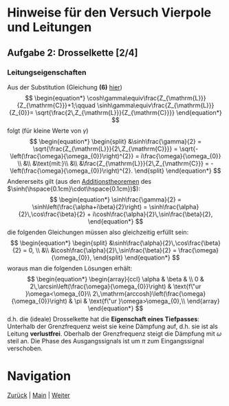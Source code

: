 # Hinweise für den Versuch Vierpole und Leitungen

## Aufgabe 2: Drosselkette [2/4]

### Leitungseigenschaften

Aus der Substitution (Gleichung **(6)** [hier](https://git.scc.kit.edu/etp-lehre/p1-for-students/-/blob/main/Vierpole_und_Leitungen/doc/Hinweise-Aufgabe-2.md))
$$
\begin{equation*}
\cosh\gamma\equiv\frac{Z_{\mathrm{L}}}{Z_{\mathrm{C}}}+1;\qquad \sinh\gamma\equiv\frac{Z_{\mathrm{L}}}{Z_{0}}= \sqrt{\frac{2\,Z_{\mathrm{L}}}{Z_{\mathrm{C}}}}
\end{equation*}
$$
 folgt (für kleine Werte von $\gamma$)
$$
\begin{equation*}
\begin{split}
&\sinh\frac{\gamma}{2} = \sqrt{\frac{Z_{\mathrm{L}}}{2\,Z_{\mathrm{C}}}} = \sqrt{-\left(\frac{\omega}{\omega_{0}}\right)^{2}} = i\frac{\omega}{\omega_{0}} \\
&\\
&\text{mit:}\\
&\\
&\frac{Z_{\mathrm{L}}}{2\,Z_{\mathrm{C}}} = -\left(\frac{\omega}{\omega_{0}}\right)^{2}.
\end{split}
\end{equation*}
$$
Andererseits gilt (aus den [Additionstheoremen](https://de.wikipedia.org/wiki/Sinus_hyperbolicus_und_Kosinus_hyperbolicus) des $\sinh(\hspace{0.1cm}\cdot\hspace{0.1cm})$):
$$
\begin{equation*}
\sinh\frac{\gamma}{2} = \sinh\left(\frac{\alpha+i\beta}{2}\right) = \sinh\frac{\alpha}{2}\,\cos\frac{\beta}{2} + i\cosh\frac{\alpha}{2}\,\sin\frac{\beta}{2},
\end{equation*}
$$
die folgenden Gleichungen müssen also gleichzeitig erfüllt sein: 
$$
\begin{equation*}
\begin{split}
&\sinh\frac{\alpha}{2}\,\cos\frac{\beta}{2} = 0, \\
&\\
&\cosh\frac{\alpha}{2}\,\sin\frac{\beta}{2} = \frac{\omega}{\omega_{0}},
\end{split}
\end{equation*}
$$
woraus man die folgenden Lösungen erhält: 
$$
\begin{equation*}
\begin{array}{ccl}
\alpha & \beta & \\
0 & 2\,\arcsin\left(\frac{\omega}{\omega_{0}}\right) & \text{f\"ur }\omega<\omega_{0}\\
2\,\mathrm{arccosh}\left(\frac{\omega}{\omega_{0}}\right) & \pi & \text{f\"ur }\omega>\omega_{0},\\
\end{array}
\end{equation*}
$$
d.h. die (ideale) Drosselkette hat die **Eigenschaft eines Tiefpasses**: Unterhalb der Grenzfrequenz weist sie keine Dämpfung auf, d.h. sie ist als Leitung **verlustfrei**. Oberhalb der Grenzfrequenz steigt die Dämpfung mit $\omega$ steil an. Die Phase des Ausgangssignals ist um $\pi$ zum Eingangssignal verschoben. 

# Navigation

[Zurück](https://git.scc.kit.edu/etp-lehre/p1-for-students/-/blob/main/Vierpole_und_Leitungen/doc/Hinweise-Aufgabe-2.md) | [Main](https://git.scc.kit.edu/etp-lehre/p1-for-students/-/tree/main/Vierpole_und_Leitungen) | [Weiter](https://git.scc.kit.edu/etp-lehre/p1-for-students/-/blob/main/Vierpole_und_Leitungen/doc/Hinweise-Aufgabe-2-b.md)
